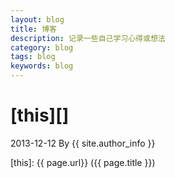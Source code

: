 ```yaml
---
layout: blog
title: 博客
description: 记录一些自己学习心得或想法
category: blog
tags: blog
keywords: blog
---
```


# [this][]
2013-12-12 By {{ site.author_info }}

[this]:    {{ page.url}}  ({{ page.title }})
